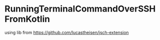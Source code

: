 # RunningTerminalCommandOverSSHFromKotlin

using lib from https://github.com/lucastheisen/jsch-extension
